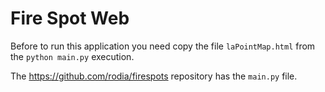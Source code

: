 # Fire Spot Web

Before to run this application you need copy the file `laPointMap.html` from the `python main.py` execution. 

The https://github.com/rodia/firespots repository has the `main.py` file.